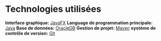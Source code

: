 # Technologies utilisées
**Interface graphique:** [JavaFX](https://openjfx.io/)
**Language de programmation principale:** [Java](https://www.java.com/)
**Base de données:** [OracleDB](https://www.oracle.com/database/)
**Gestion de projet:** [Maven](https://maven.apache.org/)
**système de contrôle de version:** [Git](https://git-scm.com)
